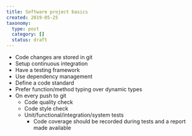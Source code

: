 ```yaml
---
title: Software project basics
created: 2019-05-25
taxonomy:
  type: post
  category: []
  status: draft
---
```


* Code changes are stored in git
* Setup continuous integration
* Have a testing framework
* Use dependency management
* Define a code standard
* Prefer function/method typing over dynamic types
* On every push to git
	* Code quality check
	* Code style check
	* Unit/functional/integration/system tests
		* Code coverage should be recorded during tests and a report made available
